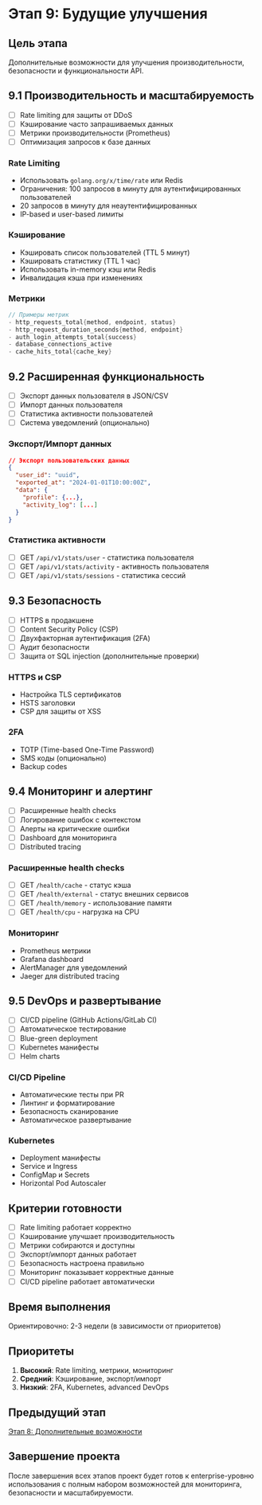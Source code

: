 # Этап 9: Будущие улучшения

## Цель этапа
Дополнительные возможности для улучшения производительности, безопасности и функциональности API.

## 9.1 Производительность и масштабируемость
- [ ] Rate limiting для защиты от DDoS
- [ ] Кэширование часто запрашиваемых данных
- [ ] Метрики производительности (Prometheus)
- [ ] Оптимизация запросов к базе данных

### Rate Limiting
- Использовать `golang.org/x/time/rate` или Redis
- Ограничения: 100 запросов в минуту для аутентифицированных пользователей
- 20 запросов в минуту для неаутентифицированных
- IP-based и user-based лимиты

### Кэширование
- Кэшировать список пользователей (TTL 5 минут)
- Кэшировать статистику (TTL 1 час)
- Использовать in-memory кэш или Redis
- Инвалидация кэша при изменениях

### Метрики
```go
// Примеры метрик
- http_requests_total{method, endpoint, status}
- http_request_duration_seconds{method, endpoint}
- auth_login_attempts_total{success}
- database_connections_active
- cache_hits_total{cache_key}
```

## 9.2 Расширенная функциональность
- [ ] Экспорт данных пользователя в JSON/CSV
- [ ] Импорт данных пользователя
- [ ] Статистика активности пользователей
- [ ] Система уведомлений (опционально)

### Экспорт/Импорт данных
```json
// Экспорт пользовательских данных
{
  "user_id": "uuid",
  "exported_at": "2024-01-01T10:00:00Z",
  "data": {
    "profile": {...},
    "activity_log": [...]
  }
}
```

### Статистика активности
- [ ] GET `/api/v1/stats/user` - статистика пользователя
- [ ] GET `/api/v1/stats/activity` - активность пользователя
- [ ] GET `/api/v1/stats/sessions` - статистика сессий

## 9.3 Безопасность
- [ ] HTTPS в продакшене
- [ ] Content Security Policy (CSP)
- [ ] Двухфакторная аутентификация (2FA)
- [ ] Аудит безопасности
- [ ] Защита от SQL injection (дополнительные проверки)

### HTTPS и CSP
- Настройка TLS сертификатов
- HSTS заголовки
- CSP для защиты от XSS

### 2FA
- TOTP (Time-based One-Time Password)
- SMS коды (опционально)
- Backup codes

## 9.4 Мониторинг и алертинг
- [ ] Расширенные health checks
- [ ] Логирование ошибок с контекстом
- [ ] Алерты на критические ошибки
- [ ] Dashboard для мониторинга
- [ ] Distributed tracing

### Расширенные health checks
- [ ] GET `/health/cache` - статус кэша
- [ ] GET `/health/external` - статус внешних сервисов
- [ ] GET `/health/memory` - использование памяти
- [ ] GET `/health/cpu` - нагрузка на CPU

### Мониторинг
- Prometheus метрики
- Grafana dashboard
- AlertManager для уведомлений
- Jaeger для distributed tracing

## 9.5 DevOps и развертывание
- [ ] CI/CD pipeline (GitHub Actions/GitLab CI)
- [ ] Автоматическое тестирование
- [ ] Blue-green deployment
- [ ] Kubernetes манифесты
- [ ] Helm charts

### CI/CD Pipeline
- Автоматические тесты при PR
- Линтинг и форматирование
- Безопасность сканирование
- Автоматическое развертывание

### Kubernetes
- Deployment манифесты
- Service и Ingress
- ConfigMap и Secrets
- Horizontal Pod Autoscaler

## Критерии готовности
- [ ] Rate limiting работает корректно
- [ ] Кэширование улучшает производительность
- [ ] Метрики собираются и доступны
- [ ] Экспорт/импорт данных работает
- [ ] Безопасность настроена правильно
- [ ] Мониторинг показывает корректные данные
- [ ] CI/CD pipeline работает автоматически

## Время выполнения
Ориентировочно: 2-3 недели (в зависимости от приоритетов)

## Приоритеты
1. **Высокий**: Rate limiting, метрики, мониторинг
2. **Средний**: Кэширование, экспорт/импорт
3. **Низкий**: 2FA, Kubernetes, advanced DevOps

## Предыдущий этап
[Этап 8: Дополнительные возможности](./08-additional.md)

## Завершение проекта
После завершения всех этапов проект будет готов к enterprise-уровню использования с полным набором возможностей для мониторинга, безопасности и масштабируемости.
